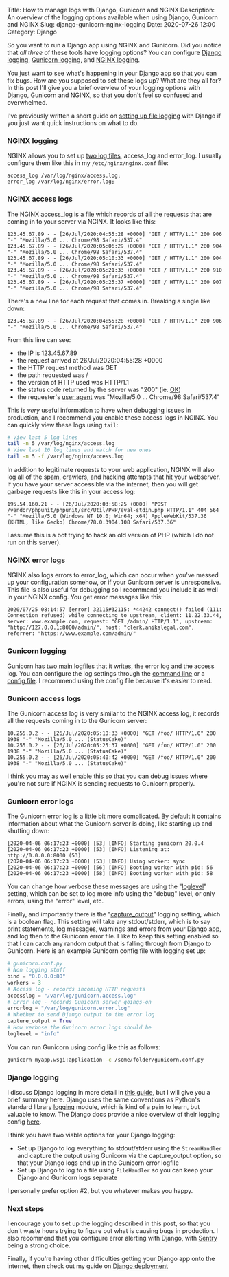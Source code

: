Title: How to manage logs with Django, Gunicorn and NGINX
Description: An overview of the logging options available when using Django, Gunicorn and NGINX
Slug: django-gunicorn-nginx-logging
Date: 2020-07-26 12:00
Category: Django

So you want to run a Django app using NGINX and Gunicorn.
Did you notice that _all three_ of these tools have logging options?
You can configure [Django logging](https://docs.djangoproject.com/en/3.0/topics/logging/), 
[Gunicorn logging](https://docs.gunicorn.org/en/latest/settings.html#errorlog), and [NGINX logging](https://docs.nginx.com/nginx/admin-guide/monitoring/logging/).

You just want to see what's happening in your Django app so that you can fix bugs. How are you supposed to set these logs up? What are they all for?
In this post I'll give you a brief overview of your logging options with Django, Gunicorn and NGINX, so that you don't feel so confused and overwhelmed.

I've previously written a short guide on [setting up file logging](https://mattsegal.dev/file-logging-django.html) with Django if you just want quick instructions on what to do. 

### NGINX logging

NGINX allows you to set up [two log files](https://docs.nginx.com/nginx/admin-guide/monitoring/logging/), access_log and error_log. I usually configure them like this in my `/etc/nginx/nginx.conf` file:

```text
access_log /var/log/nginx/access.log;
error_log /var/log/nginx/error.log;
```

### NGINX access logs

The NGINX access_log is a file which records of all the requests that are coming in to your server via NGINX. It looks like this:

``` text
123.45.67.89 - - [26/Jul/2020:04:55:28 +0000] "GET / HTTP/1.1" 200 906 "-" "Mozilla/5.0 ... Chrome/98 Safari/537.4"
123.45.67.89 - - [26/Jul/2020:05:06:29 +0000] "GET / HTTP/1.1" 200 904 "-" "Mozilla/5.0 ... Chrome/98 Safari/537.4"
123.45.67.89 - - [26/Jul/2020:05:10:33 +0000] "GET / HTTP/1.1" 200 904 "-" "Mozilla/5.0 ... Chrome/98 Safari/537.4"
123.45.67.89 - - [26/Jul/2020:05:21:33 +0000] "GET / HTTP/1.1" 200 910 "-" "Mozilla/5.0 ... Chrome/98 Safari/537.4"
123.45.67.89 - - [26/Jul/2020:05:25:37 +0000] "GET / HTTP/1.1" 200 907 "-" "Mozilla/5.0 ... Chrome/98 Safari/537.4"
```

There's a new line for each request that comes in. Breaking a single like down:

```text
123.45.67.89 - - [26/Jul/2020:04:55:28 +0000] "GET / HTTP/1.1" 200 906 "-" "Mozilla/5.0 ... Chrome/98 Safari/537.4"
```

From this line can see:

- the IP is 123.45.67.89
- the request arrived at 26/Jul/2020:04:55:28 +0000
- the HTTP request method was GET
- the path requested was /
- the version of HTTP used was HTTP/1.1
- the status code returned by the server was "200" (ie. [OK](https://http.cat/))
- the requester's [user agent](https://developer.mozilla.org/en-US/docs/Web/HTTP/Headers/User-Agent) was "Mozilla/5.0 ... Chrome/98 Safari/537.4"

This is _very_ useful information to have when debugging issues in production, and I recommend you enable these access logs in NGINX.
You can quickly view these logs using `tail`:

```bash
# View last 5 log lines
tail -n 5 /var/log/nginx/access.log
# View last 10 log lines and watch for new ones
tail -n 5 -f /var/log/nginx/access.log
```

In addition to legitimate requests to your web application, NGINX will also log all of the spam, crawlers, and hacking attempts that hit your webserver.
If you have your server accessible via the internet, then you will get garbage requests like this in your access log: 

```text
195.54.160.21 - - [26/Jul/2020:03:58:25 +0000] "POST /vendor/phpunit/phpunit/src/Util/PHP/eval-stdin.php HTTP/1.1" 404 564 "-" "Mozilla/5.0 (Windows NT 10.0; Win64; x64) AppleWebKit/537.36 (KHTML, like Gecko) Chrome/78.0.3904.108 Safari/537.36"
```

I assume this is a bot trying to hack an old version of PHP (which I do not run on this server).

### NGINX error logs

NGINX also logs errors to error_log, which can occur when you've messed up your configuration somehow, or if your Gunicorn server is unresponsive. This file is also useful for debugging so I recommend you include it as well in your NGINX config. You get error messages like this:

```text
2020/07/25 08:14:57 [error] 32115#32115: *44242 connect() failed (111: Connection refused) while connecting to upstream, client: 11.22.33.44, server: www.example.com, request: "GET /admin/ HTTP/1.1", upstream: "http://127.0.0.1:8000/admin/", host: "clerk.anikalegal.com", referrer: "https://www.example.com/admin/"
```

### Gunicorn logging

Gunicorn has [two main logfiles](https://docs.gunicorn.org/en/latest/settings.html#errorlog) that it writes, the error log and the access log.
You can configure the log settings through the [command line](https://docs.gunicorn.org/en/latest/configure.html#command-line) or a [config file](https://docs.gunicorn.org/en/latest/configure.html#configuration-file). I recommend using the config file because it's easier to read.

### Gunicorn access logs

The Gunicorn access log is very similar to the NGINX access log, it records all the requests coming in to the Gunicorn server:

```text
10.255.0.2 - - [26/Jul/2020:05:10:33 +0000] "GET /foo/ HTTP/1.0" 200 1938 "-" "Mozilla/5.0 ... (StatusCake)"
10.255.0.2 - - [26/Jul/2020:05:25:37 +0000] "GET /foo/ HTTP/1.0" 200 1938 "-" "Mozilla/5.0 ... (StatusCake)"
10.255.0.2 - - [26/Jul/2020:05:40:42 +0000] "GET /foo/ HTTP/1.0" 200 1938 "-" "Mozilla/5.0 ... (StatusCake)"
```

I think you may as well enable this so that you can debug issues where you're not sure if NGINX is sending requests to Gunicorn properly.

### Gunicorn error logs

The Gunicorn error log is a little bit more complicated. By default it contains information about what the Gunicorn server is doing, like starting up and shutting down:

```text
[2020-04-06 06:17:23 +0000] [53] [INFO] Starting gunicorn 20.0.4
[2020-04-06 06:17:23 +0000] [53] [INFO] Listening at: http://0.0.0.0:8000 (53)
[2020-04-06 06:17:23 +0000] [53] [INFO] Using worker: sync
[2020-04-06 06:17:23 +0000] [56] [INFO] Booting worker with pid: 56
[2020-04-06 06:17:23 +0000] [58] [INFO] Booting worker with pid: 58
```

You can change how verbose these messages are using the "[loglevel](https://docs.gunicorn.org/en/latest/settings.html#loglevel)" setting, which can be set to log more info using the "debug" level, or only errors, using the "error" level, etc.

Finally, and importantly there is the "[capture_output](https://docs.gunicorn.org/en/latest/settings.html#capture-output)" logging setting, which is a boolean flag.
This setting will take any stdout/stderr, which is to say print statements, log messages, warnings and errors from your Django app, and log then to the Gunicorn error file. 
I like to keep this setting enabled so that I can catch any random output that is falling through from Django to Gunicorn.
Here is an example Gunicorn config file with logging set up:

```python
# gunicorn.conf.py
# Non logging stuff
bind = "0.0.0.0:80"
workers = 3
# Access log - records incoming HTTP requests
accesslog = "/var/log/gunicorn.access.log"
# Error log - records Gunicorn server goings-on
errorlog = "/var/log/gunicorn.error.log"
# Whether to send Django output to the error log 
capture_output = True
# How verbose the Gunicorn error logs should be 
loglevel = "info"
```

You can run Gunicorn using config like this as follows:

```bash
gunicorn myapp.wsgi:application -c /some/folder/gunicorn.conf.py
```

### Django logging

I discuss Django logging in more detail in [this guide](https://mattsegal.dev/file-logging-django.html), but I will give you a brief summary here.
Django uses the same conventions as Python's standard library [logging](https://docs.python.org/3/library/logging.html) module, which is kind of a pain to learn, but valuable to know.
The Django docs provide a nice overview of their logging config [here](https://docs.djangoproject.com/en/3.0/topics/logging/).

I think you have two viable options for your Django logging:

- Set up Django to log everything to stdout/stderr using the `StreamHandler` and capture the output using Gunicorn via the capture_output option, so that your Django logs end up in the Gunicorn error logfile
- Set up Django to log to a file using `FileHandler` so you can keep your Django and Gunicorn logs separate

I personally prefer option #2, but you whatever makes you happy.


### Next steps

I encourage you to set up the logging described in this post, so that you don't waste hours trying to figure out what is causing bugs in production.
I also recommend that you configure error alerting with Django, with [Sentry](https://mattsegal.dev/sentry-for-django-error-monitoring.html) being a strong choice.

Finally, if you're having other difficulties getting your Django app onto the internet, then check out my guide on [Django deployment](https://mattsegal.dev/simple-django-deployment.html)